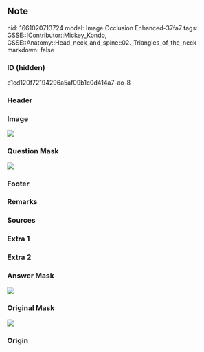 ## Note
nid: 1661020713724
model: Image Occlusion Enhanced-37fa7
tags: GSSE::!Contributor::Mickey_Kondo, GSSE::Anatomy::Head_neck_and_spine::02._Triangles_of_the_neck
markdown: false

### ID (hidden)
e1ed120f72194296a5af09b1c0d414a7-ao-8

### Header


### Image
<img src="tmpbdqhcak7.png">

### Question Mask
<img src="e1ed120f72194296a5af09b1c0d414a7-ao-8-Q.svg">

### Footer


### Remarks


### Sources


### Extra 1


### Extra 2


### Answer Mask
<img src="e1ed120f72194296a5af09b1c0d414a7-ao-8-A.svg">

### Original Mask
<img src="e1ed120f72194296a5af09b1c0d414a7-ao-O.svg">

### Origin

